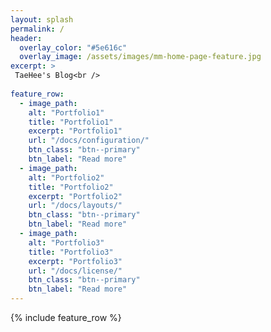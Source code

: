 ```yaml
---
layout: splash
permalink: /
header:
  overlay_color: "#5e616c"
  overlay_image: /assets/images/mm-home-page-feature.jpg
excerpt: >
 TaeHee's Blog<br />
  
feature_row:
  - image_path:
    alt: "Portfolio1"
    title: "Portfolio1"
    excerpt: "Portfolio1"
    url: "/docs/configuration/"
    btn_class: "btn--primary"
    btn_label: "Read more"
  - image_path: 
    alt: "Portfolio2"
    title: "Portfolio2"
    excerpt: "Portfolio2"
    url: "/docs/layouts/"
    btn_class: "btn--primary"
    btn_label: "Read more"
  - image_path: 
    alt: "Portfolio3"
    title: "Portfolio3"
    excerpt: "Portfolio3"
    url: "/docs/license/"
    btn_class: "btn--primary"
    btn_label: "Read more"      
---
```


{% include feature_row %}